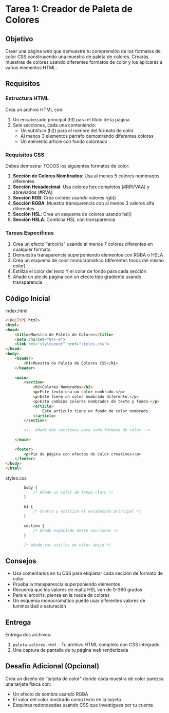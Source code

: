 # Tarea 1: Creador de Paleta de Colores

## Objetivo
Crear una página web que demuestre tu comprensión de los formatos de color CSS construyendo una muestra de paleta de colores. Crearás muestras de colores usando diferentes formatos de color y los aplicarás a varios elementos HTML.

## Requisitos

### Estructura HTML
Crea un archivo HTML con:
1. Un encabezado principal (h1) para el título de la página
2. Seis secciones, cada una conteniendo:
   - Un subtítulo (h2) para el nombre del formato de color
   - Al menos 3 elementos párrafo demostrando diferentes colores
   - Un elemento article con fondo coloreado

### Requisitos CSS
Debes demostrar TODOS los siguientes formatos de color:
1. **Sección de Colores Nombrados**: Usa al menos 5 colores nombrados diferentes
2. **Sección Hexadecimal**: Usa colores hex completos (#RRVVAA) y abreviados (#RVA)
3. **Sección RGB**: Crea colores usando valores rgb()
4. **Sección RGBA**: Muestra transparencia con al menos 3 valores alfa diferentes
5. **Sección HSL**: Crea un esquema de colores usando hsl()
6. **Sección HSLA**: Combina HSL con transparencia

### Tareas Específicas
1. Crea un efecto "arcoíris" usando al menos 7 colores diferentes en cualquier formato
2. Demuestra transparencia superponiendo elementos con RGBA o HSLA
3. Crea un esquema de color monocromático (diferentes tonos del mismo color)
4. Estiliza el color del texto Y el color de fondo para cada sección
5. Añade un pie de página con un efecto tipo gradiente usando transparencia

## Código Inicial

index.html
```html
<!DOCTYPE html>
<html>
<head>
    <title>Muestra de Paleta de Colores</title>
    <meta charset="UTF-8">
    <link rel="stylesheet" href="styles.css">
</head>
<body>
    <header>
        <h1>Muestra de Paleta de Colores CSS</h1>
    </header>
    
    <main>
        <section>
            <h2>Colores Nombrados</h2>
            <p>Este texto usa un color nombrado.</p>
            <p>Este tiene un color nombrado diferente.</p>
            <p>Esto combina colores nombrados de texto y fondo.</p>
            <article>
                Este artículo tiene un fondo de color nombrado.
            </article>
        </section>
        
        <!-- Añade más secciones para cada formato de color -->
        
    </main>
    
    <footer>
        <p>Pie de página con efectos de color creativos</p>
    </footer>
</body>
</html>
```

styles.css
```css
        body {
            /* Añade un color de fondo claro */
        }
        
        h1 {
            /* Centra y estiliza el encabezado principal */
        }
        
        section {
            /* Añade espaciado entre secciones */
        }
        
        /* Añade tus estilos de color abajo */


```

## Consejos
- Usa comentarios en tu CSS para etiquetar cada sección de formato de color
- Prueba la transparencia superponiendo elementos
- Recuerda que los valores de matiz HSL van de 0-360 grados
- Para el arcoíris, piensa en la rueda de colores
- Un esquema monocromático puede usar diferentes valores de luminosidad o saturación

## Entrega
Entrega dos archivos:
1. `paleta-colores.html` - Tu archivo HTML completo con CSS integrado
2. Una captura de pantalla de tu página web renderizada

## Desafío Adicional (Opcional)
Crea un diseño de "tarjeta de color" donde cada muestra de color parezca una tarjeta física con:
- Un efecto de sombra usando RGBA
- El valor del color mostrado como texto en la tarjeta
- Esquinas redondeadas usando CSS que investigues por tu cuenta
